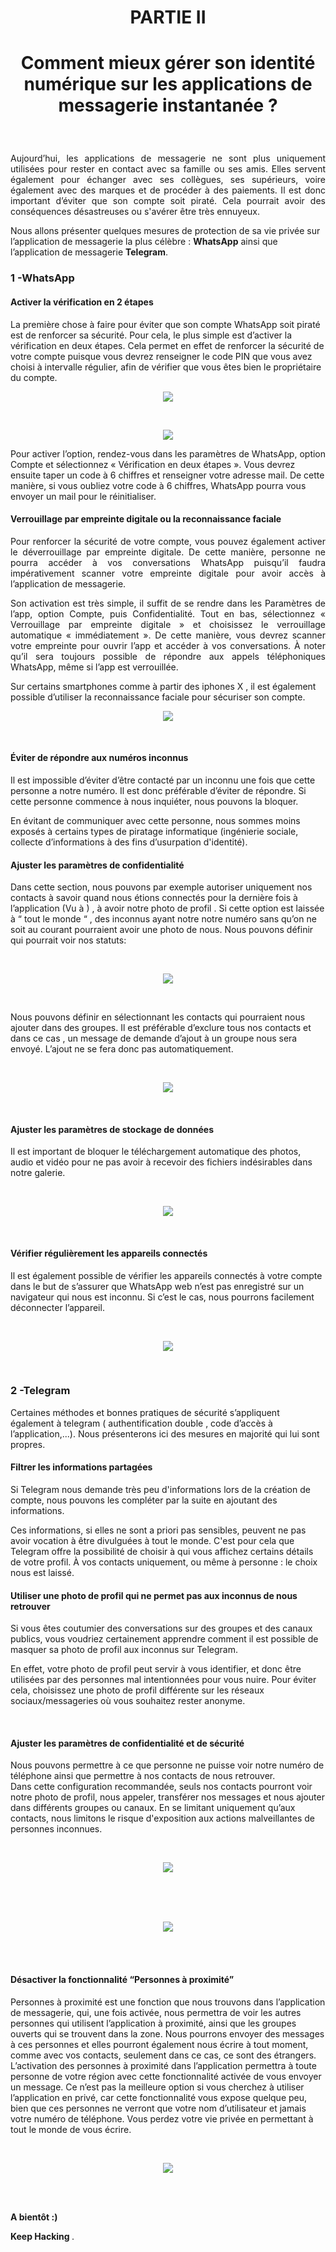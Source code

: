 
<div align="center">
<h1><strong>PARTIE II</strong></h1>

<h1><strong>
  
Comment mieux gérer son identité numérique sur les applications de
 messagerie instantanée ?  </strong></h1>

</div>
<br/>

<p align="justify">
Aujourd’hui, les applications de messagerie ne sont plus  uniquement utilisées  pour rester en contact avec sa famille ou ses amis. Elles servent également pour échanger avec ses collègues, ses supérieurs, voire également avec des marques et de procéder à des paiements. Il est donc important d’éviter que son compte soit piraté. Cela pourrait avoir des conséquences désastreuses ou s'avérer être très ennuyeux.   
</p> 

<p align="justify">

Nous allons présenter quelques mesures de protection de sa vie privée sur l’application de messagerie la plus célèbre : <strong>WhatsApp</strong> ainsi que l’application de messagerie <strong>Telegram</strong>.
</p>

### 1 -WhatsApp 

<p align="justify">

 #### Activer la vérification en 2 étapes

La première chose à faire pour éviter que son compte WhatsApp soit piraté est de renforcer sa sécurité. Pour cela, le plus simple est d’activer la vérification en deux étapes. Cela permet en effet de renforcer la sécurité de votre compte puisque vous devrez renseigner le code PIN que vous avez choisi à intervalle régulier, afin de vérifier que vous êtes bien le propriétaire du compte.

</p>

<p align="center"> 
<img src="img3-1-VP.jpg" align="center">
</p>

<br/>


<p align="center"> 
<img src="img3-2-VP.jpg" align="center">
</p>

<p align="justify">

Pour activer l’option, rendez-vous dans les paramètres de WhatsApp, option Compte et sélectionnez « Vérification en deux étapes ». Vous devrez ensuite taper un code à 6 chiffres et renseigner votre adresse mail. De cette manière, si vous oubliez votre code à 6 chiffres, WhatsApp pourra vous envoyer un mail pour le réinitialiser.</p>


 #### Verrouillage par empreinte digitale ou la reconnaissance faciale



<p align="justify">
Pour renforcer la sécurité de votre compte, vous pouvez également activer le déverrouillage par empreinte digitale. De cette manière, personne ne pourra accéder à vos conversations WhatsApp puisqu’il faudra impérativement scanner votre empreinte digitale pour avoir accès à l’application de messagerie.</p>

<p align="justify">
Son activation est très simple, il suffit de se rendre dans les Paramètres de l’app, option Compte, puis Confidentialité. Tout en bas, sélectionnez « Verrouillage par empreinte digitale » et choisissez le verrouillage automatique « immédiatement ». De cette manière, vous devrez scanner votre empreinte pour ouvrir l’app et accéder à vos conversations. À noter qu’il sera toujours possible de répondre aux appels téléphoniques WhatsApp, même si l’app est verrouillée.</p>


<p align="justify">

Sur certains smartphones comme à partir des iphones X , il est également possible d’utiliser la reconnaissance faciale pour sécuriser son compte.


</p>



<p align="center"> 
<img src="img3-3-VP.jpg" align="center">
</p>

<br/>

#### Éviter de répondre aux numéros inconnus


<p align="justify">

Il est impossible d’éviter d’être contacté  par un inconnu une fois que cette personne a notre numéro. Il est donc préférable d’éviter de répondre. Si cette personne commence à nous inquiéter,  nous pouvons la bloquer.  

En évitant de communiquer avec cette personne,  nous sommes moins exposés  à certains types de piratage informatique (ingénierie sociale, collecte d’informations à des fins d’usurpation d'identité).

 </p>



 #### Ajuster les paramètres de confidentialité

<p align="justify">

Dans cette section, nous pouvons par exemple autoriser  uniquement nos contacts à savoir quand nous étions connectés pour la dernière fois  à l’application (Vu à ) , à avoir notre photo de profil . Si cette option est laissée  à “ tout le monde “ , des inconnus  ayant notre notre numéro sans qu’on ne soit au courant pourraient avoir une photo de nous.  Nous pouvons définir qui pourrait voir nos statuts: 

 </p>

 <br/>


<p align="center"> 
<img src="img3-4-VP.jpg" align="center">
</p>

<br/>

<p align="center"> 

Nous pouvons définir en sélectionnant  les contacts  qui pourraient nous ajouter dans des groupes.  Il est préférable d’exclure tous nos  contacts et dans ce cas , un message de demande d’ajout  à un groupe nous sera envoyé. L’ajout ne se fera donc pas automatiquement.  </p>

<br/>

<p align="center"> 
<img src="img3-5-VP.jpg" align="center">
</p>

<br/>

#### Ajuster les paramètres de stockage de données

<p align="justify">

Il est important de bloquer le téléchargement automatique des photos, audio et vidéo pour ne pas avoir à recevoir des fichiers indésirables dans  notre galerie.

 </p>

 <br/>

<p align="center"> 
<img src="img3-6-VP.jpg" align="center">
</p>

<br/>

#### Vérifier régulièrement les appareils connectés


<p align="justify">

Il est également possible de vérifier  les appareils connectés à votre compte dans le but de s’assurer que WhatsApp web n’est pas enregistré sur un navigateur qui nous est inconnu. Si c’est le cas, nous pourrons facilement déconnecter l’appareil.

 </p>

 <br/>

 <p align="center"> 
<img src="img3-7-VP.jpg" align="center">
</p>

<br/>


### 2 -Telegram 


<p align="justify">

Certaines méthodes et bonnes pratiques  de sécurité s’appliquent également à  telegram ( authentification double , code d’accès à l’application,...). Nous  présenterons ici des mesures en majorité qui lui sont  propres. 

 </p>

 #### Filtrer les informations partagées


<p align="justify">

Si Telegram nous demande très peu d'informations lors de la création de compte, nous pouvons les compléter par la suite en ajoutant des informations.

Ces informations, si elles ne sont a priori pas sensibles, peuvent ne pas avoir vocation à être divulguées à tout le monde. C'est pour cela que Telegram offre la possibilité de choisir à qui vous affichez certains détails de votre profil. À vos contacts uniquement, ou même à personne : le choix nous est laissé.
 

 </p>

  #### Utiliser une photo de profil qui ne permet pas aux inconnus de nous retrouver

  <p align="justify">

  Si vous êtes coutumier des conversations sur des groupes et des canaux publics, vous voudriez certainement apprendre comment il est possible de masquer sa photo de profil aux inconnus sur Telegram. <br/>

En effet, votre photo de profil peut servir à vous identifier, et donc être utilisées par des personnes mal intentionnées pour vous nuire. Pour éviter cela, choisissez une photo de profil différente sur les réseaux sociaux/messageries où vous souhaitez rester anonyme. 

  </p>


  <br/>

#### Ajuster les paramètres de confidentialité et de sécurité

  <p align="justify">

  Nous pouvons permettre à ce que personne ne puisse voir notre numéro de téléphone ainsi que permettre à nos contacts  de nous retrouver.
<br/>
Dans cette configuration recommandée,  seuls nos contacts pourront voir notre photo de profil, nous appeler, transférer nos messages et nous ajouter dans différents groupes ou canaux. En se limitant  uniquement qu’aux contacts,   nous limitons le risque d'exposition aux actions malveillantes de personnes inconnues.



 </p>
 <br/>

  <p align="center"> 
<img src="img3-8-VP.jpg" align="center">
</p>

<br/>

<br/>

<br/>

  <p align="center"> 
<img src="img3-9-VP.jpg" align="center">
</p>

<br/>

<br/>

#### Désactiver la fonctionnalité “Personnes à proximité”

  <p align="justify">

  Personnes à proximité est une fonction que nous trouvons dans l’application de messagerie, qui, une fois activée, nous permettra de voir les autres personnes qui utilisent l’application à proximité, ainsi que les groupes ouverts qui se trouvent dans la zone. Nous pourrons envoyer des messages à ces personnes et elles pourront également nous écrire à tout moment, comme avec vos contacts, seulement dans ce cas, ce sont des étrangers.
<br/>
L’activation des personnes à proximité dans l’application permettra à toute personne de votre région avec cette fonctionnalité activée de vous envoyer un message. Ce n’est pas la meilleure option si vous cherchez à utiliser l’application en privé, car cette fonctionnalité vous expose quelque peu, bien que ces personnes ne verront que votre nom d’utilisateur et jamais votre numéro de téléphone. Vous perdez votre vie privée en permettant à tout le monde de vous écrire.



 </p>


 <br/>

  <p align="center"> 
<img src="img3-10-VP.jpg" align="center">
</p>






<br/>
<br/>



<p align="justify"> <strong> A bientôt :) </strong>
</p>

<p align="justify"> <strong> Keep Hacking </strong>. 
</p>


